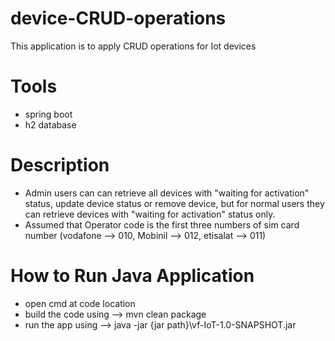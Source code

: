 # device-CRUD-operations
This application is to apply CRUD operations for Iot devices

# Tools
- spring boot
- h2 database

# Description
- Admin users can can retrieve all devices with "waiting for activation" status, update device status or remove device, but for normal users they can retrieve devices with "waiting for activation" status only.
- Assumed that Operator code is the first three numbers of sim card number (vodafone --> 010, Mobinil --> 012, etisalat --> 011)
 

# How to Run Java Application

- open cmd at code location
- build the code using --> mvn clean package
- run the app using --> java -jar {jar path}\vf-IoT-1.0-SNAPSHOT.jar